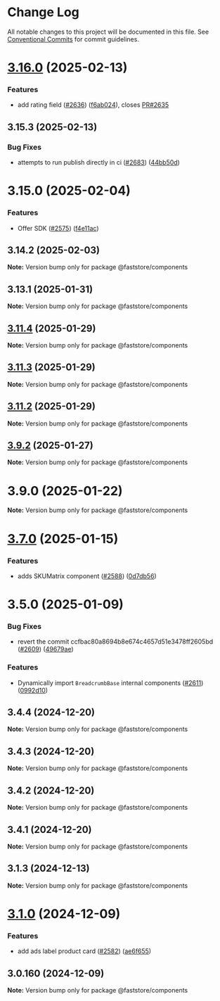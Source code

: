 # Change Log

All notable changes to this project will be documented in this file.
See [Conventional Commits](https://conventionalcommits.org) for commit guidelines.

# [3.16.0](https://github.com/vtex/faststore/compare/v3.15.3...v3.16.0) (2025-02-13)

### Features

- add rating field ([#2636](https://github.com/vtex/faststore/issues/2636)) ([f6ab024](https://github.com/vtex/faststore/commit/f6ab024ca606a5f3c59732df02c933063187124a)), closes [PR#2635](https://github.com/PR/issues/2635)

## 3.15.3 (2025-02-13)

### Bug Fixes

- attempts to run publish directly in ci ([#2683](https://github.com/vtex/faststore/issues/2683)) ([44bb50d](https://github.com/vtex/faststore/commit/44bb50d0f03285cb3e48284004675a81385ade9b))

# 3.15.0 (2025-02-04)

### Features

- Offer SDK ([#2575](https://github.com/vtex/faststore/issues/2575)) ([f4e11ac](https://github.com/vtex/faststore/commit/f4e11ac68ae4afd79a1a89c122155e18bc452ad5))

## 3.14.2 (2025-02-03)

**Note:** Version bump only for package @faststore/components

## 3.13.1 (2025-01-31)

**Note:** Version bump only for package @faststore/components

## [3.11.4](https://github.com/vtex/faststore/compare/v3.11.3...v3.11.4) (2025-01-29)

**Note:** Version bump only for package @faststore/components

## [3.11.3](https://github.com/vtex/faststore/compare/v3.11.2...v3.11.3) (2025-01-29)

**Note:** Version bump only for package @faststore/components

## [3.11.2](https://github.com/vtex/faststore/compare/v3.11.1...v3.11.2) (2025-01-29)

**Note:** Version bump only for package @faststore/components

## [3.9.2](https://github.com/vtex/faststore/compare/v3.9.1...v3.9.2) (2025-01-27)

**Note:** Version bump only for package @faststore/components

# 3.9.0 (2025-01-22)

**Note:** Version bump only for package @faststore/components

# [3.7.0](https://github.com/vtex/faststore/compare/v3.6.0...v3.7.0) (2025-01-15)

### Features

- adds SKUMatrix component ([#2588](https://github.com/vtex/faststore/issues/2588)) ([0d7db56](https://github.com/vtex/faststore/commit/0d7db567be1e7b9b9375580b0a8cf665ee69d1c0))

# 3.5.0 (2025-01-09)

### Bug Fixes

- revert the commit ccfbac80a8694b8e674c4657d51e3478ff2605bd ([#2609](https://github.com/vtex/faststore/issues/2609)) ([49679ae](https://github.com/vtex/faststore/commit/49679ae3a735f7fa29d716b6e9f6d4941d73a647))

### Features

- Dynamically import `BreadcrumbBase` internal components ([#2611](https://github.com/vtex/faststore/issues/2611)) ([0992d10](https://github.com/vtex/faststore/commit/0992d10f0a12b54cd79403720abc0198a4d8f3e2))

## 3.4.4 (2024-12-20)

**Note:** Version bump only for package @faststore/components

## 3.4.3 (2024-12-20)

**Note:** Version bump only for package @faststore/components

## 3.4.2 (2024-12-20)

**Note:** Version bump only for package @faststore/components

## 3.4.1 (2024-12-20)

**Note:** Version bump only for package @faststore/components

## 3.1.3 (2024-12-13)

**Note:** Version bump only for package @faststore/components

# [3.1.0](https://github.com/vtex/faststore/compare/v3.0.160...v3.1.0) (2024-12-09)

### Features

- add ads label product card ([#2582](https://github.com/vtex/faststore/issues/2582)) ([ae6f655](https://github.com/vtex/faststore/commit/ae6f6558dd76fb2061fa5992e5cea5bcd2142ac5))

## 3.0.160 (2024-12-09)

**Note:** Version bump only for package @faststore/components
